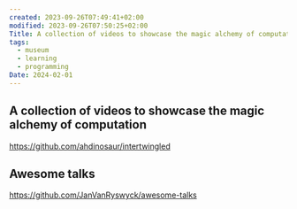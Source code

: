 ```yaml
---
created: 2023-09-26T07:49:41+02:00
modified: 2023-09-26T07:50:25+02:00
Title: A collection of videos to showcase the magic alchemy of computation
tags:
  - museum
  - learning
  - programming
Date: 2024-02-01
---
```


## A collection of videos to showcase the magic alchemy of computation

https://github.com/ahdinosaur/intertwingled

## Awesome talks

https://github.com/JanVanRyswyck/awesome-talks